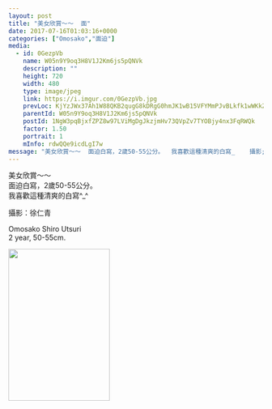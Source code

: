 ```yaml
---
layout: post
title: "美女欣賞～～  面" 
date: 2017-07-16T01:03:16+0000 
categories: ["Omosako","面迫"] 
media:
  - id: 0GezpVb
    name: W05n9Y9oq3H8V1J2Km6js5pQNVk
    description: ""   
    height: 720
    width: 480
    type: image/jpeg
    link: https://i.imgur.com/0GezpVb.jpg
    prevLoc: KjYzJWx37Ah1W88QKB2qugG8kDRgG0hmJK1wB15VFYMmPJvBLkfk1wWKkZkOIBG6EGq22DFvVJKOPLAvCJxnKK8VP7CKx5vwpOwLhErZX21zmVIl6GB7z504FL0Q1gVnvYf4Yq1OYgxBsY1j4XA4Qjs7PVBRYAzjIRO0rRL1K3FOyy7Nkz4XtXl5K33YRyHjDwQJErA5C0RgGB9Y34UwNVylZZLgHx2rKJM7OXhPgWvQ9K0KfxZ9mJwlngtA7M8Lm7ZQu72
    parentId: W05n9Y9oq3H8V1J2Km6js5pQNVk
    postId: 1NgW3pqBjxfZPZ8w97LViMgDgJkzjmHv73QVpZv7TYOBjy4nx3FqRWQk
    factor: 1.50
    portrait: 1
    mInfo: rdwQQe9icdLgI7w
message: "美女欣賞～～  面迫白寫，2歲50-55公分。  我喜歡這種清爽的白寫_    攝影;徐仁青    Omosako Shiro Utsuri  2 year, 50-55cm."
---
```


美女欣賞～～  
面迫白寫，2歲50-55公分。  
我喜歡這種清爽的白寫^_^  
  
攝影：徐仁青  
  
Omosako Shiro Utsuri  
2 year, 50-55cm.


[//]: #media:  
<a href="https://i.imgur.com/0GezpVb.jpg"><img src="https://i.imgur.com/0GezpVb.jpg" height="300" width="200" /></a> 
 
